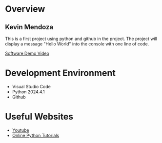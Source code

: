 # Overview

## Kevin Mendoza

This is a first project using python and github in the project. The project will display a message "Hello World" into the console with one line of code.


[Software Demo Video](http://youtube.link.goes.here)

# Development Environment

* Visual Studio Code
* Python 2024.4.1
* Github 

#

# Useful Websites


* [Youtube](https://youtu.be/11oZe0CKPGA)
* [Online Python Tutorials](https://www.geeksforgeeks.org/python-programming-language/)